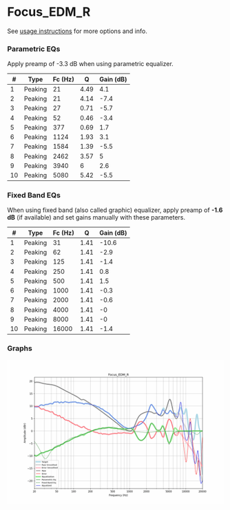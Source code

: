 # Focus_EDM_R
See [usage instructions](https://github.com/jaakkopasanen/AutoEq#usage) for more options and info.

### Parametric EQs
Apply preamp of -3.3 dB when using parametric equalizer.

|   # | Type    |   Fc (Hz) |    Q |   Gain (dB) |
|-----|---------|-----------|------|-------------|
|   1 | Peaking |        21 | 4.49 |         4.1 |
|   2 | Peaking |        21 | 4.14 |        -7.4 |
|   3 | Peaking |        27 | 0.71 |        -5.7 |
|   4 | Peaking |        52 | 0.46 |        -3.4 |
|   5 | Peaking |       377 | 0.69 |         1.7 |
|   6 | Peaking |      1124 | 1.93 |         3.1 |
|   7 | Peaking |      1584 | 1.39 |        -5.5 |
|   8 | Peaking |      2462 | 3.57 |         5   |
|   9 | Peaking |      3940 | 6    |         2.6 |
|  10 | Peaking |      5080 | 5.42 |        -5.5 |

### Fixed Band EQs
When using fixed band (also called graphic) equalizer, apply preamp of **-1.6 dB** (if available) and set gains manually with these parameters.

|   # | Type    |   Fc (Hz) |    Q |   Gain (dB) |
|-----|---------|-----------|------|-------------|
|   1 | Peaking |        31 | 1.41 |       -10.6 |
|   2 | Peaking |        62 | 1.41 |        -2.9 |
|   3 | Peaking |       125 | 1.41 |        -1.4 |
|   4 | Peaking |       250 | 1.41 |         0.8 |
|   5 | Peaking |       500 | 1.41 |         1.5 |
|   6 | Peaking |      1000 | 1.41 |        -0.3 |
|   7 | Peaking |      2000 | 1.41 |        -0.6 |
|   8 | Peaking |      4000 | 1.41 |        -0   |
|   9 | Peaking |      8000 | 1.41 |        -0   |
|  10 | Peaking |     16000 | 1.41 |        -1.4 |

### Graphs
![](./Focus_EDM_R.png)

